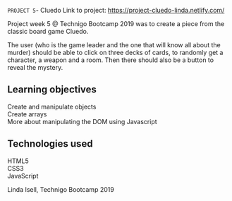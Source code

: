 `PROJECT 5`-  Cluedo
Link to project: https://project-cluedo-linda.netlify.com/

Project week 5 @ Technigo Bootcamp 2019 was to create a piece from the classic board game Cluedo.

The user (who is the game leader and the one that will know all about the murder) should be able to click on three decks of cards, to randomly get a character, a weapon and a room. Then there should also be a button to reveal the mystery.

## Learning objectives  
Create and manipulate objects  
Create arrays  
More about manipulating the DOM using Javascript  

## Technologies used  
HTML5  
CSS3  
JavaScript  

Linda Isell, Technigo Bootcamp 2019
